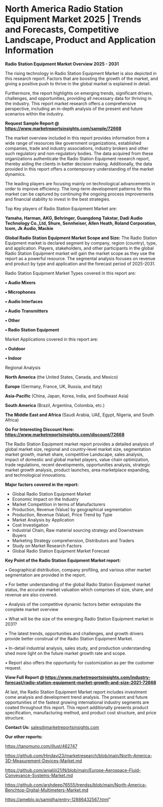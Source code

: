 # North America Radio Station Equipment Market 2025 | Trends and Forecasts, Competitive Landscape, Product and Application Information

<Strong> Radio Station Equipment Market Overview 2025 - 2031</strong>

The rising technology in Radio Station Equipment Market is also depicted in this research report. Factors that are boosting the growth of the market, and giving a positive push to thrive in the global market is explained in detail.

Furthermore, the report highlights on emerging trends, significant drivers, challenges, and opportunities, providing all necessary data for thriving in the industry. This report market research offers a comprehensive perspective, including an in-depth analysis of the present and future scenarios within the industry.

<strong>Request Sample Report @ <a href=https://www.marketreportsinsights.com/sample/72668>https://www.marketreportsinsights.com/sample/72668</a></strong>

The market overview included in this report provides information from a wide range of resources like government organizations, established companies, trade and industry associations, industry brokers and other such regulatory and non-regulatory bodies. The data acquired from these organizations authenticate the Radio Station Equipment research report, thereby aiding the clients in better decision making. Additionally, the data provided in this report offers a contemporary understanding of the market dynamics.

The leading players are focusing mainly on technological advancements in order to improve efficiency. The long-term development patterns for this market can be captured by continuing the ongoing process improvements and financial stability to invest in the best strategies.

Top Key players of Radio Station Equipment Market are:

<strong>Yamaha, Harman, AKG, Behringer, Guangdong Takstar, Dadi Audio Technology Co.,Ltd, Shure, Sennheiser, Allen Heath, Roland Corporation, Icom, Jk Audio, Mackie</strong>

<strong><b>Global Radio Station Equipment Market Scope and Size:</b></strong>
The Radio Station Equipment market is declared segment by company, region (country), type, and application. Players, stakeholders, and other participants in the global Radio Station Equipment market will gain the market scope as they use the report as a powerful resource. The segmental analysis focuses on revenue and product by type and application and the forecast period of 2025-2031.

Radio Station Equipment Market Types covered in this report are:

<strong>• Audio Mixers

• Microphones

• Audio Interfaces

• Audio Transmitters

• Other

• Radio Station Equipment</strong>

Market Applications covered in this report are:

<strong>• Outdoor

• Indoor</strong> 

Regional Analysis

<strong>North America</strong> (the United States, Canada, and Mexico)

<strong>Europe</strong> (Germany, France, UK, Russia, and Italy)

<strong>Asia-Pacific</strong> (China, Japan, Korea, India, and Southeast Asia)

<strong>South America</strong> (Brazil, Argentina, Colombia, etc.)

<strong>The Middle East and Africa</strong> (Saudi Arabia, UAE, Egypt, Nigeria, and South Africa)

<strong>Go For Interesting Discount Here: <a href=https://www.marketreportsinsights.com/discount/72668>https://www.marketreportsinsights.com/discount/72668</a></strong>

The Radio Station Equipment market report provides a detailed analysis of global market size, regional and country-level market size, segmentation market growth, market share, competitive Landscape, sales analysis, impact of domestic and global market players, value chain optimization, trade regulations, recent developments, opportunities analysis, strategic market growth analysis, product launches, area marketplace expanding, and technological innovations.

<strong><b>Major factors covered in the report:</b></strong>
<ul>
  <li>Global Radio Station Equipment Market </li>
  <li>Economic Impact on the Industry</li>
  <li>Market Competition in terms of Manufacturers</li>
  <li>Production, Revenue (Value) by geographical segmentation</li>
  <li>Production, Revenue (Value), Price Trend by Type</li>
  <li>Market Analysis by Application</li>
  <li>Cost Investigation</li>
  <li>Industrial Chain, Raw material sourcing strategy and Downstream Buyers</li>
  <li>Marketing Strategy comprehension, Distributors and Traders</li>
  <li>Study on Market Research Factors</li>
  <li>Global Radio Station Equipment Market Forecast</li>
</ul>

<strong><b>Key Point of the Radio Station Equipment Market report:</b></strong>

• Geographical distribution, company profiling, and various other market segmentation are provided in the report.

• For better understanding of the global Radio Station Equipment market status, the accurate market valuation which comprises of size, share, and revenue are also covered.

• Analysis of the competitive dynamic factors better extrapolate the complete market overview

• What will be the size of the emerging Radio Station Equipment market in 2031?

• The latest trends, opportunities and challenges, and growth drivers provide better construal of the Radio Station Equipment Market.

• In-detail industrial analysis, sales study, and production understanding shed more light on the future market growth rate and scope.

• Report also offers the opportunity for customization as per the customer request.

<strong><b>View Full Report @ <a href=https://www.marketreportsinsights.com/industry-forecast/radio-station-equipment-market-growth-and-size-2021-72668>https://www.marketreportsinsights.com/industry-forecast/radio-station-equipment-market-growth-and-size-2021-72668</a></b></strong>


At last, the Radio Station Equipment Market report includes investment come analysis and development trend analysis. The present and future opportunities of the fastest growing international industry segments are coated throughout this report. This report additionally presents product specification, manufacturing method, and product cost structure, and price structure.

<strong>Contact Us:</strong>
sales@marketreportsinsights.com

<strong>Our other reports:</strong>

<a href=https://tanomuno.com/illust/462747>https://tanomuno.com/illust/462747</a>

<a href=https://github.com/Hindavi23/marketresearch/blob/main/North-America-3D-Measurement-Devices-Market.md>https://github.com/Hindavi23/marketresearch/blob/main/North-America-3D-Measurement-Devices-Market.md</a>

<a href=https://github.com/anjaliiii21/N/blob/main/Europe-Aerospace-Fluid-Conveyance-Systems-Market.md>https://github.com/anjaliiii21/N/blob/main/Europe-Aerospace-Fluid-Conveyance-Systems-Market.md</a>

<a href=https://github.com/arshdeep76555/trendss/blob/main/North-America-Benchtop-Digital-Multimeters-Market.md>https://github.com/arshdeep76555/trendss/blob/main/North-America-Benchtop-Digital-Multimeters-Market.md</a>

<a href=https://ameblo.jp/samidha/entry-12886432567.html>https://ameblo.jp/samidha/entry-12886432567.html</a>"
